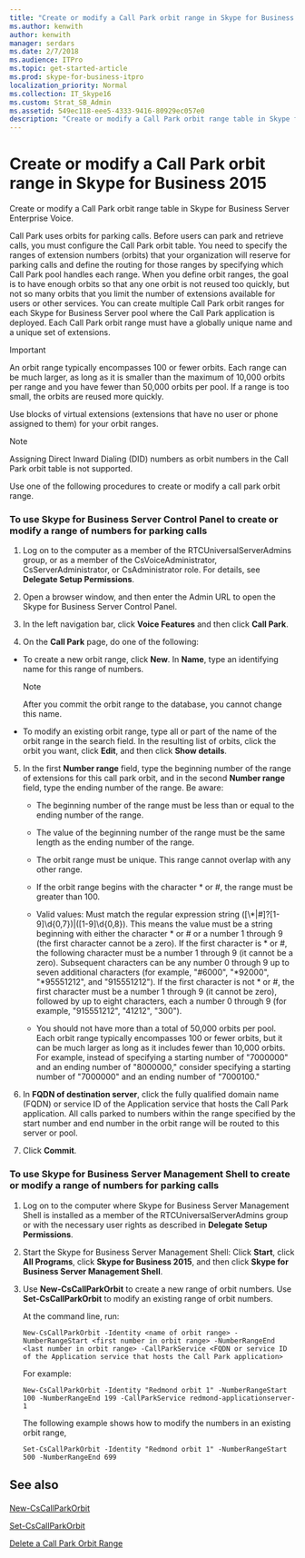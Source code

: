 ```yaml
---
title: "Create or modify a Call Park orbit range in Skype for Business 2015"
ms.author: kenwith
author: kenwith
manager: serdars
ms.date: 2/7/2018
ms.audience: ITPro
ms.topic: get-started-article
ms.prod: skype-for-business-itpro
localization_priority: Normal
ms.collection: IT_Skype16
ms.custom: Strat_SB_Admin
ms.assetid: 549ec118-eee5-4333-9416-80929ec057e0
description: "Create or modify a Call Park orbit range table in Skype for Business Server Enterprise Voice."
---
```


# Create or modify a Call Park orbit range in Skype for Business 2015
 
Create or modify a Call Park orbit range table in Skype for Business Server Enterprise Voice.
  
Call Park uses orbits for parking calls. Before users can park and retrieve calls, you must configure the Call Park orbit table. You need to specify the ranges of extension numbers (orbits) that your organization will reserve for parking calls and define the routing for those ranges by specifying which Call Park pool handles each range. When you define orbit ranges, the goal is to have enough orbits so that any one orbit is not reused too quickly, but not so many orbits that you limit the number of extensions available for users or other services. You can create multiple Call Park orbit ranges for each Skype for Business Server pool where the Call Park application is deployed. Each Call Park orbit range must have a globally unique name and a unique set of extensions.
  
> [!IMPORTANT]
> An orbit range typically encompasses 100 or fewer orbits. Each range can be much larger, as long as it is smaller than the maximum of 10,000 orbits per range and you have fewer than 50,000 orbits per pool. If a range is too small, the orbits are reused more quickly. 
  
Use blocks of virtual extensions (extensions that have no user or phone assigned to them) for your orbit ranges. 
  
> [!NOTE]
> Assigning Direct Inward Dialing (DID) numbers as orbit numbers in the Call Park orbit table is not supported. 
  
Use one of the following procedures to create or modify a call park orbit range. 
  
### To use Skype for Business Server Control Panel to create or modify a range of numbers for parking calls

1. Log on to the computer as a member of the RTCUniversalServerAdmins group, or as a member of the CsVoiceAdministrator, CsServerAdministrator, or CsAdministrator role. For details, see **Delegate Setup Permissions**.
    
2. Open a browser window, and then enter the Admin URL to open the Skype for Business Server Control Panel.  
    
3. In the left navigation bar, click **Voice Features** and then click **Call Park**.
    
4. On the **Call Park** page, do one of the following:
    
  - To create a new orbit range, click **New**. In **Name**, type an identifying name for this range of numbers.
    
    > [!NOTE]
    > After you commit the orbit range to the database, you cannot change this name. 
  
  - To modify an existing orbit range, type all or part of the name of the orbit range in the search field. In the resulting list of orbits, click the orbit you want, click **Edit**, and then click **Show details**.
    
5. In the first **Number range** field, type the beginning number of the range of extensions for this call park orbit, and in the second **Number range** field, type the ending number of the range. Be aware:
    
   - The beginning number of the range must be less than or equal to the ending number of the range.
    
   - The value of the beginning number of the range must be the same length as the ending number of the range.
    
   - The orbit range must be unique. This range cannot overlap with any other range.
    
   - If the orbit range begins with the character \* or #, the range must be greater than 100.
    
   - Valid values: Must match the regular expression string ([\\*|#]?[1-9]\d{0,7})|([1-9]\d{0,8}). This means the value must be a string beginning with either the character \* or # or a number 1 through 9 (the first character cannot be a zero). If the first character is \* or #, the following character must be a number 1 through 9 (it cannot be a zero). Subsequent characters can be any number 0 through 9 up to seven additional characters (for example, "#6000", "\*92000", "\*95551212", and "915551212"). If the first character is not \* or #, the first character must be a number 1 through 9 (it cannot be zero), followed by up to eight characters, each a number 0 through 9 (for example, "915551212", "41212", "300").
    
   - You should not have more than a total of 50,000 orbits per pool. Each orbit range typically encompasses 100 or fewer orbits, but it can be much larger as long as it includes fewer than 10,000 orbits. For example, instead of specifying a starting number of "7000000" and an ending number of "8000000," consider specifying a starting number of "7000000" and an ending number of "7000100."
    
6. In **FQDN of destination server**, click the fully qualified domain name (FQDN) or service ID of the Application service that hosts the Call Park application. All calls parked to numbers within the range specified by the start number and end number in the orbit range will be routed to this server or pool.
    
7. Click **Commit**.
    
### To use Skype for Business Server Management Shell to create or modify a range of numbers for parking calls

1. Log on to the computer where Skype for Business Server Management Shell is installed as a member of the RTCUniversalServerAdmins group or with the necessary user rights as described in **Delegate Setup Permissions**.
    
2. Start the Skype for Business Server Management Shell: Click **Start**, click **All Programs**, click **Skype for Business 2015**, and then click **Skype for Business Server Management Shell**.
    
3. Use **New-CsCallParkOrbit** to create a new range of orbit numbers. Use **Set-CsCallParkOrbit** to modify an existing range of orbit numbers.
    
    At the command line, run:
    
   ```
   New-CsCallParkOrbit -Identity <name of orbit range> -NumberRangeStart <first number in orbit range> -NumberRangeEnd <last number in orbit range> -CallParkService <FQDN or service ID of the Application service that hosts the Call Park application>
   ```

    For example:
     
   ```
   New-CsCallParkOrbit -Identity "Redmond orbit 1" -NumberRangeStart 100 -NumberRangeEnd 199 -CallParkService redmond-applicationserver-1
   ```

    The following example shows how to modify the numbers in an existing orbit range,
    
   ```
   Set-CsCallParkOrbit -Identity "Redmond orbit 1" -NumberRangeStart 500 -NumberRangeEnd 699
   ```

## See also

#### 

[New-CsCallParkOrbit](../../manage/management-shell/new-cscallparkorbit.md)
  
[Set-CsCallParkOrbit](../../manage/management-shell/set-cscallparkorbit.md)
  
[Delete a Call Park Orbit Range](http://technet.microsoft.com/library/85e9f916-062d-450d-ac0a-aeaefc0f7cdc.aspx)


